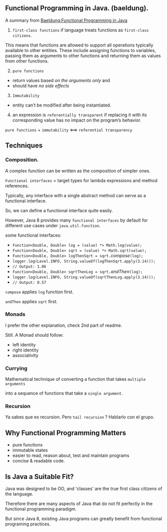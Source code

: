 ## Functional Programming in Java. (baeldung).

A summary from [Baeldung:Functional Programming in Java](https://www.baeldung.com/java-functional-programming)

1. `first-class functions` if language treats functions as `first-class citizens`.

This means that functions are allowed to support all operations
typically available to other entities. 
These include assigning functions to variables, passing them as arguments to other functions and returning them as values from other functions.

2. `pure functions`  
  - return values based *on the arguments only* and 
  - should have _no side effects_
3. `Immutability` 
  - entity can’t be modified after being instantiated.
4. an expression is `referentially transparent` if replacing it with its corresponding value has no impact on the program’s behavior.

`pure functions` + `immutability` <==> `referential transparency`

## Techniques

### Composition.

A complex function can be written as the composition of simpler ones.

`Functional interfaces` = target types for lambda expressions and method references.

Typically, any interface with a single abstract method can serve as a functional interface. 

So, we can define a functional interface quite easily.

However, Java 8 provides many `functional interfaces` by default for different use cases under `java.util.function`.

some functional interfaces:
 
* `Function<Double, Double> log = (value) *> Math.log(value);`
* `Function<Double, Double> sqrt = (value) *> Math.sqrt(value);`
* `Function<Double, Double> logThenSqrt = sqrt.`*compose*`(log);`
* `logger.log(Level.INFO, String.valueOf(logThenSqrt.apply(3.14)));`
* `// Output: 1.06`
* `Function<Double, Double> sqrtThenLog = sqrt.`*andThen*`(log);`
* `logger.log(Level.INFO, String.valueOf(sqrtThenLog.apply(3.14)));`
* `// Output: 0.57`

`compose` applies `log` function first.

`andThen` applies `sqrt` first.

### Monads

I prefer the other explanation, check 2nd part of readme.

Still. A Monad should follow:

* left identity
* right identity 
* associativity

### Currying

Mathematical technique of converting a function that takes `multiple arguments` 

into a sequence of functions that take a `single argument`.

### Recursion

Ya sabes que es recursion. Pero `tail recursion` ? Hablarlo con el grupo.

## Why Functional Programming Matters

* pure functions 
* immutable states
* easier to read, reason about, test and maintain programs
* concise & readable code.

## Is Java a Suitable Fit?

Java was designed to be OO, and 'classes' are the true first class citizens of the language. 

Therefore there are many aspects of Java that do not fit perfectly in the functional programming paradigm.

But since Java 8, existing Java programs can greatly benefit from functional programing practices.
